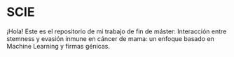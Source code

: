 # SCIE
¡Hola! Este es el repositorio de mi trabajo de fin de máster: 
Interacción entre stemness y evasión inmune en cáncer de mama: un enfoque basado en Machine Learning y firmas génicas.
